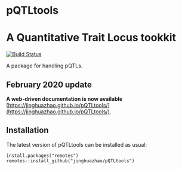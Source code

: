 # pQTLtools

# A Quantitative Trait Locus tookkit

<!-- badges: start -->
[![Build Status](https://github.com/jinghuazhao/pQTLtools/workflows/R-CMD-check/badge.svg)](https://github.com/jinghuazhao/pQTLtools/actions?workflow=R-CMD-check)
<!-- badges: end -->

A package for handling pQTLs.

## February 2020 update 

**A web-driven documentation is now available** [https://jinghuazhao.github.io/pQTLtools/](https://jinghuazhao.github.io/pQTLtools/).

## Installation

The latest version of pQTLtools can be installed as usual:

```
install.packages("remotes")
remotes::install_github("jinghuazhao/pQTLtools")
```
